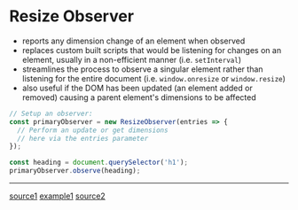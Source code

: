 # Resize Observer

- reports any dimension change of an element when observed
- replaces custom built scripts that would be listening for changes on an element, usually in a non-efficient manner (i.e. `setInterval`)
- streamlines the process to observe a singular element rather than listening for the entire document (i.e. `window.onresize` or `window.resize`)
- also useful if the DOM has been updated (an element added or removed) causing a parent element's dimensions to be affected

```js
// Setup an observer:
const primaryObserver = new ResizeObserver(entries => {
  // Perform an update or get dimensions
  // here via the entries parameter
});

const heading = document.querySelector('h1');
primaryObserver.observe(heading);
```

---

[source1](https://developer.mozilla.org/en-US/docs/Web/API/ResizeObserver)
[example1](https://mdn.github.io/dom-examples/resize-observer/resize-observer-text.html)
[source2](https://dev.to/yashints/let-s-get-to-know-the-resizeobserver-lae)
